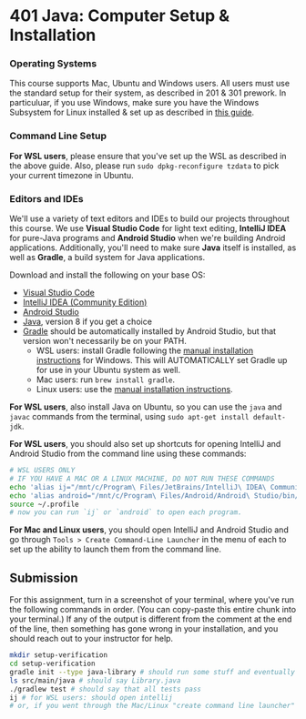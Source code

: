 # 401 Java: Computer Setup & Installation

### Operating Systems
This course supports Mac, Ubuntu and Windows users. All users must use the standard
setup for their system, as described in 201 & 301 prework. In particuluar, if you
use Windows, make sure you have the Windows Subsystem for Linux installed & set up
as described in [this guide](https://github.com/michaeltreat/Windows-Subsystem-For-Linux-Setup-Guide).

### Command Line Setup

**For WSL users**, please ensure that you've set up the WSL as described in the above guide. Also, please run `sudo dpkg-reconfigure tzdata` to pick your current timezone in Ubuntu.

### Editors and IDEs
We'll use a variety of text editors and IDEs to build our projects throughout this course. We use **Visual Studio Code** for light text editing, **IntelliJ IDEA** for pure-Java programs and **Android Studio** when we're building Android applications. Additionally, you'll need to make sure **Java** itself is installed, as well as **Gradle**, a build system for Java applications.

Download and install the following on your base OS:

* [Visual Studio Code](https://code.visualstudio.com/)
* [IntelliJ IDEA (Community Edition)](https://www.jetbrains.com/idea/)
* [Android Studio](https://developer.android.com/studio/)
* [Java](https://java.com/en/download/manual.jsp), version 8 if you get a choice
* [Gradle](https://gradle.org/install/) should be automatically installed by Android Studio, but that version won't necessarily be on your PATH.
    * WSL users: install Gradle following the [manual installation instructions](https://gradle.org/install/#manually) for Windows. This will AUTOMATICALLY set Gradle up for use in your Ubuntu system as well.
    * Mac users: run `brew install gradle`.
    * Linux users: use the [manual installation instructions](https://gradle.org/install/#manually).


**For WSL users**, also install Java on Ubuntu, so you can use the `java` and `javac` commands from the terminal, using `sudo apt-get install default-jdk`.

**For WSL users**, you should also set up shortcuts for opening IntelliJ and Android Studio from the command line using these commands:
```bash
# WSL USERS ONLY
# IF YOU HAVE A MAC OR A LINUX MACHINE, DO NOT RUN THESE COMMANDS
echo 'alias ij="/mnt/c/Program\ Files/JetBrains/IntelliJ\ IDEA\ Community\ Edition\ 2018.2.5/bin/idea64.exe ."' >> ~/.profile
echo 'alias android="/mnt/c/Program\ Files/Android/Android\ Studio/bin/studio64.exe ."' >> ~/.profile
source ~/.profile
# now you can run `ij` or `android` to open each program.
```

**For Mac and Linux users**, you should open IntelliJ and Android Studio and go through `Tools > Create Command-Line Launcher` in the menu of each to set up the ability to launch them from the command line.

## Submission
For this assignment, turn in a screenshot of your terminal, where you've run the following commands in order. (You can copy-paste this entire chunk into your terminal.) If any of the output is different from the comment at the end of the line, then something has gone wrong in your installation, and you should reach out to your instructor for help.

```bash
mkdir setup-verification
cd setup-verification
gradle init --type java-library # should run some stuff and eventually give a success message
ls src/main/java # should say Library.java
./gradlew test # should say that all tests pass
ij # for WSL users: should open intellij
# or, if you went through the Mac/Linux "create command line launcher" process, run the command that you created there to open IntelliJ.
```
